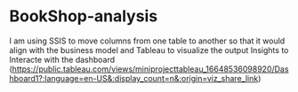 # BookShop-analysis
I am using SSIS to move columns from one table to another so that it would align with the business model and Tableau to visualize the output Insights
to Interacte with the dashboard 
(https://public.tableau.com/views/miniprojecttableau_16648536098920/Dashboard1?:language=en-US&:display_count=n&:origin=viz_share_link)

